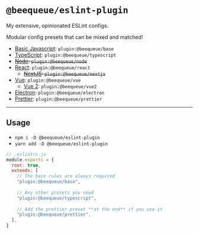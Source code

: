 # `@beequeue/eslint-plugin`

My extensive, opinionated ESLint configs.

Modular config presets that can be mixed and matched!

- [Basic Javascript](./src/config/base.ts): `plugin:@beequeue/base`
- [TypeScript](./src/config/typescript.ts): `plugin:@beequeue/typescript`
- ~~[Node](./src/config/node.ts): `plugin:@beequeue/node`~~
- [React](./src/config/react.ts): `plugin:@beequeue/react`
  - ~~[NextJS](./src/config/nextjs.ts): `plugin:@beequeue/nextjs`~~
- [Vue](./src/config/vue.ts): `plugin:@beequeue/vue`
  - [Vue 2](./src/config/vue2.ts): `plugin:@beequeue/vue2`
- [Electron](./src/config/electron.ts): `plugin:@beequeue/electron`
- [Prettier](./src/config/prettier.ts): `plugin:@beequeue/prettier`

---

## Usage

- `npm i -D @beequeue/eslint-plugin`
- `yarn add -D @beequeue/eslint-plugin`

```js
// .eslintrc.js
module.exports = {
  root: true,
  extends: [
    // The base rules are always required
    "plugin:@beequeue/base",
    
    // Any other presets you need
    "plugin:@beequeue/typescript",
    
    // Add the prettier preset **at the end** if you use it
    "plugin:@beequeue/prettier",
  ],
}
```
